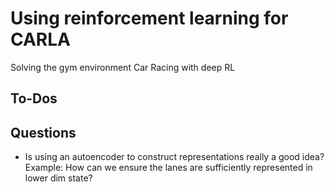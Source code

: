 # Using reinforcement learning for CARLA
Solving the gym environment Car Racing with deep RL

## To-Dos


## Questions
* Is using an autoencoder to construct representations really a good idea?  
    Example: How can we ensure the lanes are sufficiently represented in lower dim state?
